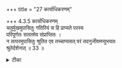 +++
title = "27 कार्याधिकरणम्"

+++
4.3.5 कार्याधिकरणम्  
चतुर्मुखमुपासितुः गतिरियं स हि प्राप्यते परस्य  
परिपूर्णतः सततमेव संप्राप्तितः ।  
न तत्परमुपासितुः श्रुतित एव तच्चाप्यसत् परं तदनुजीवमप्युभयतः   
श्रुतेर्दर्शनात् ॥ 33 ॥

<details><summary>टीका</summary>

4.3.5 कार्याधिकरणम् The prima facie view is : the group of deities beginning with light lead those who meditate upon the effected Brahman हिरण्यगर्भ It is because going is possible only in the case of one who meditates on हिरण्यगर्भ who exists in a particular limited space. Going is not possible for him who meditates upon Supreme Brahman as the latter being all - pervasive has already been attained. The छान्दोग्य text too states that the Super human person leads the one who meditates upon Brahman to the world of हिरण्यगर्भ so the latter alone is the obejct of meditation. This view is wrong. The छान्दोग्य text and the बृहदारण्यक
</details>

